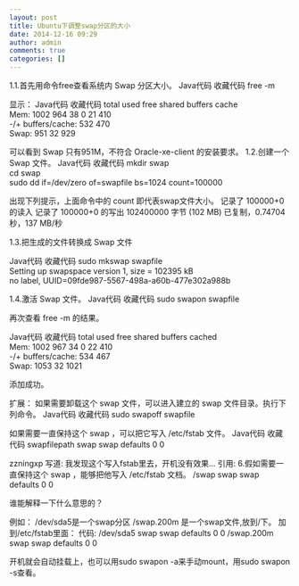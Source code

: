 ```yaml
---
layout: post
title: Ubuntu下调整swap分区的大小
date: 2014-12-16 09:29
author: admin
comments: true
categories: []
---
```

1.1.首先用命令free查看系统内 Swap 分区大小。 
Java代码  收藏代码
free -m  

显示： 
Java代码  收藏代码
total used free shared buffers cache  
Mem: 1002 964 38 0 21 410  
-/+ buffers/cache: 532 470  
Swap: 951 32 929  

可以看到 Swap 只有951M，不符合 Oracle-xe-client 的安装要求。 
1.2.创建一个 Swap 文件。 
Java代码  收藏代码
mkdir swap  
cd swap  
sudo dd if=/dev/zero of=swapfile bs=1024 count=100000  

出现下列提示，上面命令中的 count 即代表swap文件大小。 
记录了 100000+0 的读入 
记录了 100000+0 的写出 
102400000 字节 (102 MB) 已复制，0.74704 秒，137 MB/秒 

1.3.把生成的文件转换成 Swap 文件 

Java代码  收藏代码
sudo mkswap swapfile  
Setting up swapspace version 1, size = 102395 kB  
no label, UUID=09fde987-5567-498a-a60b-477e302a988b  

1.4.激活 Swap 文件。 
Java代码  收藏代码
sudo swapon swapfile  

再次查看 free -m 的结果。 

Java代码  收藏代码
total used free shared buffers cached  
Mem: 1002 967 34 0 22 410  
-/+ buffers/cache: 534 467  
Swap: 1053 32 1021  


添加成功。 

扩展： 
如果需要卸载这个 swap 文件，可以进入建立的 swap 文件目录。执行下列命令。 
Java代码  收藏代码
sudo swapoff swapfile  



如果需要一直保持这个 swap ，可以把它写入 /etc/fstab 文件。 
Java代码  收藏代码
swapfilepath swap swap defaults 0 0  

zzningxp 写道:
我发现这个写入fstab里去，开机没有效果...
引用:
6.假如需要一直保持这个 swap ，能够把他写入 /etc/fstab 文档。
/swap swap swap defaults 0 0 

谁能解释一下什么意思的？

例如： 
/dev/sda5是一个swap分区 
/swap.200m 是一个swap文件,放到/下。 
加到/etc/fstab里面： 
代码:
/dev/sda5     swap      swap defaults 0 0
/swap.200m       swap     swap defaults 0 0

开机就会自动挂载上，也可以用sudo swapon -a来手动mount，用sudo swapon -s查看。
